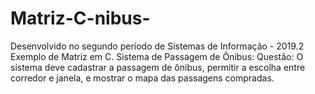 # Matriz-C-nibus-
Desenvolvido no segundo período de Sistemas de Informação - 2019.2
Exemplo de Matriz em C.
Sistema de Passagem de Ônibus:
Questão: O sistema deve cadastrar a passagem de ônibus, permitir a escolha entre corredor e janela, e mostrar o mapa das passagens compradas. 
